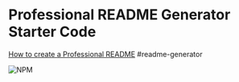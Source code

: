 # Professional README Generator Starter Code

[How to create a Professional README](./readme-guide.md)
#readme-generator

![NPM](https://img.shields.io/npm/l/inquirer)
